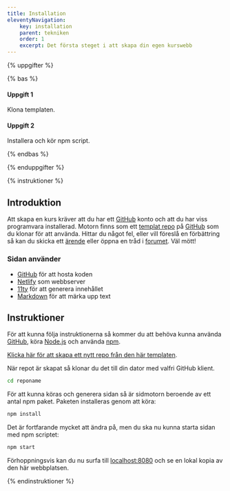 ```yaml
---
title: Installation
eleventyNavigation:
    key: installation
    parent: tekniken
    order: 1
    excerpt: Det första steget i att skapa din egen kurswebb
---
```


{% uppgifter %}

{% bas %}

#### Uppgift 1

Klona templaten.

#### Uppgift 2

Installera och kör npm script.

{% endbas %}

{% enduppgifter %}

{% instruktioner %}

## Introduktion

Att skapa en kurs kräver att du har ett [GitHub](https://github.com/) konto och att du har viss
programvara installerad. Motorn finns som ett [templat repo](https://github.com/jensnti/tod)
på [GitHub](https://github.com/) som du klonar för att använda. Hittar du något fel,
eller vill föreslå en förbättring så kan du skicka ett [ärende](https://github.com/jensnti/tod/issues)
eller öppna en tråd i [forumet](https://github.com/jensnti/tod/discussions).
Väl mött!

### Sidan använder

-   [GitHub](https://github.com/) för att hosta koden
-   [Netlify](https://www.netlify.com/) som webbserver
-   [11ty](https://www.11ty.dev/) för att generera innehållet
-   [Markdown](https://www.markdownguide.org/) för att märka upp text

## Instruktioner

För att kunna följa instruktionerna så kommer du att behöva kunna använda
[GitHub](https://github.com/), köra [Node.js](https://nodejs.org/) och använda [npm](https://www.npmjs.com/).

[Klicka här för att skapa ett nytt repo från den här templaten](https://github.com/jensnti/tod/generate).

När repot är skapat så klonar du det till din dator med valfri GitHub klient.

```bash
cd reponame
```

För att kunna köras och generera sidan så är sidmotorn beroende av ett antal npm paket.
Paketen installeras genom att köra:

```bash
npm install
```

Det är fortfarande mycket att ändra på, men du ska nu kunna starta sidan med npm scriptet:

```bash
npm start
```

Förhoppningsvis kan du nu surfa till [localhost:8080](http://localhost:8080) och se en lokal
kopia av den här webbplatsen.

{% endinstruktioner %}

